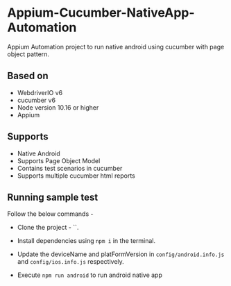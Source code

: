 # Appium-Cucumber-NativeApp-Automation

Appium Automation project to run native android using cucumber with page object pattern.

## Based on

- WebdriverIO v6
- cucumber v6
- Node version 10.16 or higher
- Appium

## Supports
- Native Android
- Supports Page Object Model
- Contains test scenarios in cucumber
- Supports multiple cucumber html reports

## Running sample test
Follow the below commands -
- Clone the project - ``.

- Install dependencies using `npm i` in the terminal.

- Update the deviceName and platFormVersion in `config/android.info.js` and `config/ios.info.js` respectively.

- Execute `npm run android` to run android native app
